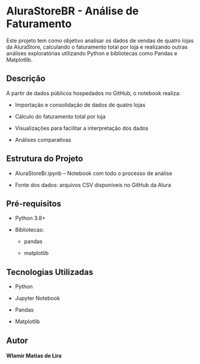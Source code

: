 # AluraStoreBR - Análise de Faturamento

Este projeto tem como objetivo analisar os dados de vendas de quatro lojas da AluraStore, calculando o faturamento total por loja e realizando outras análises exploratórias utilizando Python e bibliotecas como Pandas e Matplotlib.

## Descrição

A partir de dados públicos hospedados no GitHub, o notebook realiza:

- Importação e consolidação de dados de quatro lojas

- Cálculo do faturamento total por loja

- Visualizações para facilitar a interpretação dos dados

- Análises comparativas

## Estrutura do Projeto

- AluraStoreBr.ipynb – Notebook com todo o processo de análise

- Fonte dos dados: arquivos CSV disponíveis no GitHub da Alura

## Pré-requisitos

- Python 3.8+

- Bibliotecas:

    - pandas

    - matplotlib

## Tecnologias Utilizadas

- Python

- Jupyter Notebook

- Pandas

- Matplotlib

## Autor

#### Wlamir Matias de Lira
